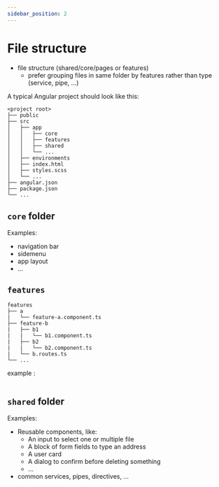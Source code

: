 ```yaml
---
sidebar_position: 2
---
```

# File structure

- file structure (shared/core/pages or features)
    - prefer grouping files in same folder by features rather than type (service, pipe, ...)

A typical Angular project should look like this:

```
<project root>
├── public
├── src
│   ├── app
│   │   ├── core
│   │   ├── features
│   │   ├── shared
│   │   └── ...
│   ├── environments
│   ├── index.html
│   ├── styles.scss
│   └── ...
├── angular.json
├── package.json
└── ...
```

## `core` folder

Examples:
- navigation bar
- sidemenu
- app layout
- ...

## `features`

```
features
├── a
|   └── feature-a.component.ts
├── feature-b
|   ├── b1
|   |   └── b1.component.ts
|   ├── b2
|   |   └── b2.component.ts
|   └── b.routes.ts
└── ...
```

example :
```

```


## `shared` folder

Examples:
- Reusable components, like:
    - An input to select one or multiple file
    - A block of form fields to type an address
    - A user card
    - A dialog to confirm before deleting something
    - ...
- common services, pipes, directives, ...
